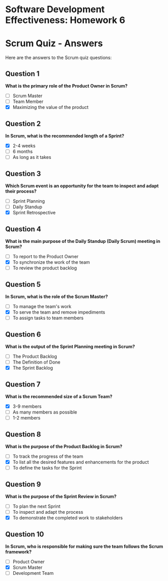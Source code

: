 # Software Development Effectiveness: Homework 6

# Scrum Quiz - Answers

Here are the answers to the Scrum quiz questions:

## Question 1
**What is the primary role of the Product Owner in Scrum?**

- [ ] Scrum Master
- [ ] Team Member
- [x] Maximizing the value of the product

## Question 2
**In Scrum, what is the recommended length of a Sprint?**

- [x] 2-4 weeks
- [ ] 6 months
- [ ] As long as it takes

## Question 3
**Which Scrum event is an opportunity for the team to inspect and adapt their process?**

- [ ] Sprint Planning
- [ ] Daily Standup
- [x] Sprint Retrospective

## Question 4
**What is the main purpose of the Daily Standup (Daily Scrum) meeting in Scrum?**

- [ ] To report to the Product Owner
- [x] To synchronize the work of the team
- [ ] To review the product backlog

## Question 5
**In Scrum, what is the role of the Scrum Master?**

- [ ] To manage the team's work
- [x] To serve the team and remove impediments
- [ ] To assign tasks to team members

## Question 6
**What is the output of the Sprint Planning meeting in Scrum?**

- [ ] The Product Backlog
- [ ] The Definition of Done
- [x] The Sprint Backlog

## Question 7
**What is the recommended size of a Scrum Team?**

- [x] 3-9 members
- [ ] As many members as possible
- [ ] 1-2 members

## Question 8
**What is the purpose of the Product Backlog in Scrum?**

- [ ] To track the progress of the team
- [x] To list all the desired features and enhancements for the product
- [ ] To define the tasks for the Sprint

## Question 9
**What is the purpose of the Sprint Review in Scrum?**

- [ ] To plan the next Sprint
- [ ] To inspect and adapt the process
- [x] To demonstrate the completed work to stakeholders

## Question 10
**In Scrum, who is responsible for making sure the team follows the Scrum framework?**

- [ ] Product Owner
- [x] Scrum Master
- [ ] Development Team
